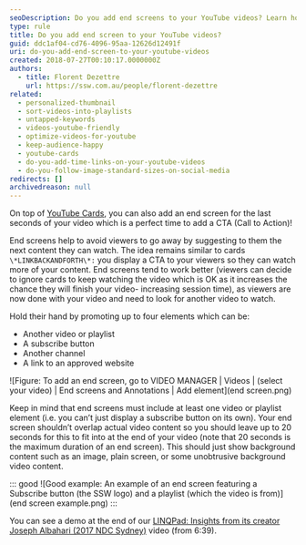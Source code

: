 ```yaml
---
seoDescription: Do you add end screens to your YouTube videos? Learn how to keep viewers engaged by adding a call-to-action (CTA) at the end of your video.
type: rule
title: Do you add end screen to your YouTube videos?
guid: ddc1af04-cd76-4096-95aa-12626d12491f
uri: do-you-add-end-screen-to-your-youtube-videos
created: 2018-07-27T00:10:17.0000000Z
authors:
  - title: Florent Dezettre
    url: https://ssw.com.au/people/florent-dezettre
related:
  - personalized-thumbnail
  - sort-videos-into-playlists
  - untapped-keywords
  - videos-youtube-friendly
  - optimize-videos-for-youtube
  - keep-audience-happy
  - youtube-cards
  - do-you-add-time-links-on-your-youtube-videos
  - do-you-follow-image-standard-sizes-on-social-media
redirects: []
archivedreason: null
---
```


On top of [YouTube Cards](/youtube-cards), you can also add an end screen for the last seconds of your video which is a perfect time to add a CTA (Call to Action)!

<!--endintro-->

End screens help to avoid viewers to go away by suggesting to them the next content they can watch. The idea remains similar to cards `\*LINKBACKANDFORTH\*:` you display a CTA to your viewers so they can watch more of your content. End screens tend to work better (viewers can decide to ignore cards to keep watching the video which is OK as it increases the chance they will finish your video- increasing session time), as viewers are now done with your video and need to look for another video to watch.

Hold their hand by promoting up to four elements which can be:

- Another video or playlist
- A subscribe button
- Another channel
- A link to an approved website

![Figure: To add an end screen, go to VIDEO MANAGER | Videos | (select your video) | End screens and Annotations | Add element](end screen.png)

Keep in mind that end screens must include at least one video or playlist element (i.e. you can’t just display a subscribe button on its own).
Your end screen shouldn’t overlap actual video content so you should leave up to 20 seconds for this to fit into at the end of your video (note that 20 seconds is the maximum duration of an end screen). This should just show background content such as an image, plain screen, or some unobtrusive background video content.

::: good
![Good example: An example of an end screen featuring a Subscribe button (the SSW logo) and a playlist (which the video is from)](end screen example.png)
:::

You can see a demo at the end of our [LINQPad: Insights from its creator Joseph Albahari (2017 NDC Sydney)](https://www.youtube.com/watch?v=4Hpl4Gq-yNE) video (from 6:39).
